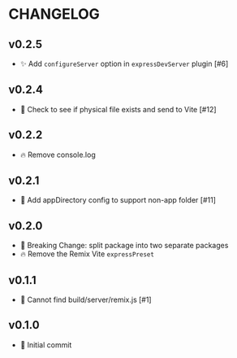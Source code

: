 # CHANGELOG

## v0.2.5

- ✨ Add `configureServer` option in `expressDevServer` plugin [#6]

## v0.2.4

- 🐛 Check to see if physical file exists and send to Vite [#12]

## v0.2.2

- 🔥 Remove console.log

## v0.2.1

- 🐛 Add appDirectory config to support non-app folder [#11]

## v0.2.0

- 🚨 Breaking Change: split package into two separate packages
- 🔥 Remove the Remix Vite `expressPreset`

## v0.1.1

- 🐛 Cannot find build/server/remix.js [#1]

## v0.1.0

- 🎉 Initial commit

